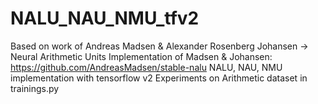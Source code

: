 # NALU_NAU_NMU_tfv2
Based on work of Andreas Madsen & Alexander Rosenberg Johansen -> Neural Arithmetic Units 
Implementation of Madsen & Johansen:
https://github.com/AndreasMadsen/stable-nalu
NALU, NAU, NMU implementation with tensorflow v2
Experiments on Arithmetic dataset in trainings.py
